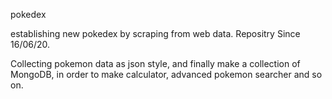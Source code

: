 pokedex

establishing new pokedex by scraping from web data.
Repositry Since 16/06/20.

Collecting pokemon data as json style, and finally make a collection of MongoDB,
in order to make calculator, advanced pokemon searcher and so on.